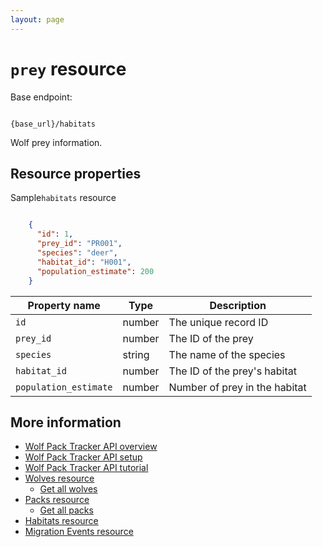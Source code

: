 ```yaml
---
layout: page
---
```


# `prey` resource

Base endpoint:

```shell

{base_url}/habitats
```

Wolf prey information.

## Resource properties

Sample`habitats` resource

```JSON

    {
      "id": 1,
      "prey_id": "PR001",
      "species": "deer",
      "habitat_id": "H001",
      "population_estimate": 200
    }
```

| Property name | Type | Description |
| ------------- | ----------- | ----------- |
| `id`	|number	|The unique record ID|
| `prey_id` | number | The ID of the prey|
| `species` | string | The name of the species|
| `habitat_id` | number | The ID of the prey's habitat|
| `population_estimate` | number | Number of prey in the habitat|

## More information

* [Wolf Pack Tracker API overview](../index.md)
* [Wolf Pack Tracker API setup](../getting-started.md)
* [Wolf Pack Tracker API tutorial](../tutorials/tutorials.md)
* [Wolves resource](wolves.md)
    * [Get all wolves](wolves-get-all.md)
* [Packs resource](packs.md)
    * [Get all packs](packs-get-all.md)
* [Habitats resource](habitats.md)
* [Migration Events resource](migration-events.md)
